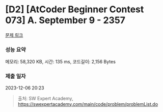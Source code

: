 # [D2] [AtCoder Beginner Contest 073] A. September 9 - 2357 

[문제 링크](https://swexpertacademy.com/main/code/problem/problemDetail.do?contestProbId=AV557sIqBy4DFAUo) 

### 성능 요약

메모리: 58,320 KB, 시간: 135 ms, 코드길이: 2,156 Bytes

### 제출 일자

2023-12-06 20:23



> 출처: SW Expert Academy, https://swexpertacademy.com/main/code/problem/problemList.do